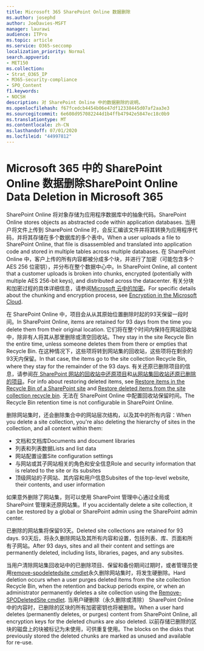 ```yaml
---
title: Microsoft 365 SharePoint Online 数据删除
ms.author: josephd
author: JoeDavies-MSFT
manager: laurawi
audience: ITPro
ms.topic: article
ms.service: O365-seccomp
localization_priority: Normal
search.appverid:
- MET150
ms.collection:
- Strat_O365_IP
- M365-security-compliance
- SPO_Content
f1.keywords:
- NOCSH
description: 对 SharePoint Online 中的数据删除的说明。
ms.openlocfilehash: f67fcedcb4454b06e47df12338445d07af2aa3e3
ms.sourcegitcommit: 6e608d957082244d1b4ffb47942e5847ec18c0b9
ms.translationtype: MT
ms.contentlocale: zh-CN
ms.lasthandoff: 07/01/2020
ms.locfileid: "44997812"
---
```

# <a name="sharepoint-online-data-deletion-in-microsoft-365"></a><span data-ttu-id="f2c9b-103">Microsoft 365 中的 SharePoint Online 数据删除</span><span class="sxs-lookup"><span data-stu-id="f2c9b-103">SharePoint Online Data Deletion in Microsoft 365</span></span>

<span data-ttu-id="f2c9b-104">SharePoint Online 将对象存储为应用程序数据库中的抽象代码。</span><span class="sxs-lookup"><span data-stu-id="f2c9b-104">SharePoint Online stores objects as abstracted code within application databases.</span></span> <span data-ttu-id="f2c9b-105">当用户将文件上传到 SharePoint Online 时，会反汇编该文件并将其转换为应用程序代码，并将其存储在多个数据库的多个表中。</span><span class="sxs-lookup"><span data-stu-id="f2c9b-105">When a user uploads a file to SharePoint Online, that file is disassembled and translated into application code and stored in multiple tables across multiple databases.</span></span> <span data-ttu-id="f2c9b-106">在 SharePoint Online 中，客户上传的所有内容都被分成多个块，并进行了加密（可能包含多个 AES 256 位密钥），并分布在整个数据中心中。</span><span class="sxs-lookup"><span data-stu-id="f2c9b-106">In SharePoint Online, all content that a customer uploads is broken into chunks, encrypted (potentially with multiple AES 256-bit keys), and distributed across the datacenter.</span></span> <span data-ttu-id="f2c9b-107">有关分块和加密过程的具体详细信息，请参阅[Microsoft 云中的加密](https://docs.microsoft.com/microsoft-365/compliance/office-365-encryption-in-the-microsoft-cloud-overview)。</span><span class="sxs-lookup"><span data-stu-id="f2c9b-107">For specific details about the chunking and encryption process, see [Encryption in the Microsoft Cloud](https://docs.microsoft.com/microsoft-365/compliance/office-365-encryption-in-the-microsoft-cloud-overview).</span></span> 

<span data-ttu-id="f2c9b-108">在 SharePoint Online 中，项目会从从其原始位置删除时起的93天保留一段时间。</span><span class="sxs-lookup"><span data-stu-id="f2c9b-108">In SharePoint Online, items are retained for 93 days from the time you delete them from their original location.</span></span> <span data-ttu-id="f2c9b-109">它们将在整个时间内保持在网站回收站中，除非有人将其从那里删除或清空回收站。</span><span class="sxs-lookup"><span data-stu-id="f2c9b-109">They stay in the site Recycle Bin the entire time, unless someone deletes them from there or empties that Recycle Bin.</span></span> <span data-ttu-id="f2c9b-110">在这种情况下，这些项将转到网站集的回收站，这些项将在剩余的93天内保留。</span><span class="sxs-lookup"><span data-stu-id="f2c9b-110">In that case, the items go to the site collection Recycle Bin, where they stay for the remainder of the 93 days.</span></span> <span data-ttu-id="f2c9b-111">有关还原已删除项目的信息，请参阅[在 SharePoint 网站的回收站中还原项目](https://support.office.com/article/6df466b6-55f2-4898-8d6e-c0dff851a0be#ID0EAADAAA=Online
)和[从网站集回收站还原已删除的项目](https://support.office.com/article/5fa924ee-16d7-487b-9a0a-021b9062d14b)。</span><span class="sxs-lookup"><span data-stu-id="f2c9b-111">For info about restoring deleted items, see [Restore items in the Recycle Bin of a SharePoint site](https://support.office.com/article/6df466b6-55f2-4898-8d6e-c0dff851a0be#ID0EAADAAA=Online
) and [Restore deleted items from the site collection recycle bin](https://support.office.com/article/5fa924ee-16d7-487b-9a0a-021b9062d14b).</span></span> <span data-ttu-id="f2c9b-112">无法在 SharePoint Online 中配置回收站保留时间。</span><span class="sxs-lookup"><span data-stu-id="f2c9b-112">The Recycle Bin retention time is not configurable in SharePoint Online.</span></span>

<span data-ttu-id="f2c9b-113">删除网站集时，还会删除集合中的网站层次结构，以及其中的所有内容：</span><span class="sxs-lookup"><span data-stu-id="f2c9b-113">When you delete a site collection, you're also deleting the hierarchy of sites in the collection, and all content within them:</span></span>

- <span data-ttu-id="f2c9b-114">文档和文档库</span><span class="sxs-lookup"><span data-stu-id="f2c9b-114">Documents and document libraries</span></span>
- <span data-ttu-id="f2c9b-115">列表和列表数据</span><span class="sxs-lookup"><span data-stu-id="f2c9b-115">Lists and list data</span></span>
- <span data-ttu-id="f2c9b-116">网站配置设置</span><span class="sxs-lookup"><span data-stu-id="f2c9b-116">Site configuration settings</span></span>
- <span data-ttu-id="f2c9b-117">与网站或其子网站相关的角色和安全信息</span><span class="sxs-lookup"><span data-stu-id="f2c9b-117">Role and security information that is related to the site or its subsites</span></span>
- <span data-ttu-id="f2c9b-118">顶级网站的子网站、其内容和用户信息</span><span class="sxs-lookup"><span data-stu-id="f2c9b-118">Subsites of the top-level website, their contents, and user information</span></span>

<span data-ttu-id="f2c9b-119">如果意外删除了网站集，则可以使用 SharePoint 管理中心通过全局或 SharePoint 管理来还原网站集。</span><span class="sxs-lookup"><span data-stu-id="f2c9b-119">If you accidentally delete a site collection, it can be restored by a global or SharePoint admin using the SharePoint admin center.</span></span>

<span data-ttu-id="f2c9b-120">已删除的网站集将保留93天。</span><span class="sxs-lookup"><span data-stu-id="f2c9b-120">Deleted site collections are retained for 93 days.</span></span> <span data-ttu-id="f2c9b-121">93天后，将永久删除网站及其所有内容和设置，包括列表、库、页面和所有子网站。</span><span class="sxs-lookup"><span data-stu-id="f2c9b-121">After 93 days, sites and all their content and settings are permanently deleted, including lists, libraries, pages, and any subsites.</span></span>

<span data-ttu-id="f2c9b-122">当用户清除网站集回收站中的已删除项目、保留和备份期间过期时，或者管理员使用[remove-spodeletedsite cmdlet](/powershell/module/sharepoint-online/Remove-SPODeletedSite?view=sharepoint-ps)永久删除网站集时，将发生硬删除。</span><span class="sxs-lookup"><span data-stu-id="f2c9b-122">Hard deletion occurs when a user purges deleted items from the site collection Recycle Bin, when the retention and backup periods expire, or when an administrator permanently deletes a site collection using the [Remove-SPODeletedSite cmdlet](/powershell/module/sharepoint-online/Remove-SPODeletedSite?view=sharepoint-ps).</span></span> <span data-ttu-id="f2c9b-123">当用户硬删除（永久删除或清除） SharePoint Online 中的内容时，已删除的区块的所有加密密钥也将被删除。</span><span class="sxs-lookup"><span data-stu-id="f2c9b-123">When a user hard deletes (permanently deletes, or purges) content from SharePoint Online, all encryption keys for the deleted chunks are also deleted.</span></span> <span data-ttu-id="f2c9b-124">以前存储已删除的区块的磁盘上的块被标记为未使用，可供重复使用。</span><span class="sxs-lookup"><span data-stu-id="f2c9b-124">The blocks on the disks that previously stored the deleted chunks are marked as unused and available for re-use.</span></span>

